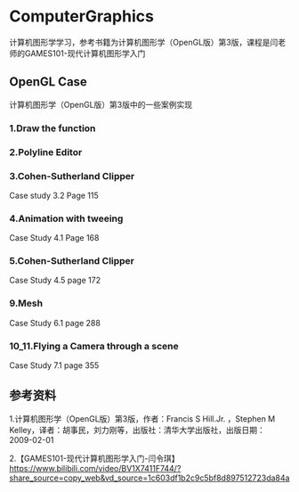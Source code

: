 # ComputerGraphics

计算机图形学学习，参考书籍为计算机图形学（OpenGL版）第3版，课程是闫老师的GAMES101-现代计算机图形学入门

## OpenGL Case

计算机图形学（OpenGL版）第3版中的一些案例实现

### 1.Draw the function

### 2.Polyline Editor

### 3.Cohen-Sutherland Clipper

Case study 3.2  Page 115

### 4.Animation with tweeing

Case Study 4.1 Page 168

### 5.Cohen-Sutherland Clipper

Case Study 4.5 page 172

### 9.Mesh

Case Study 6.1 page 288

### 10_11.Flying a Camera through a scene

Case Study 7.1 page 355

## 参考资料

1.计算机图形学（OpenGL版）第3版，作者：Francis S Hill.Jr. ，Stephen M Kelley，译者：胡事民，刘力刚等，出版社：清华大学出版社，出版日期： 2009-02-01

2.【GAMES101-现代计算机图形学入门-闫令琪】 https://www.bilibili.com/video/BV1X7411F744/?share_source=copy_web&vd_source=1c603df1b2c9c5bf8d897512723da84a